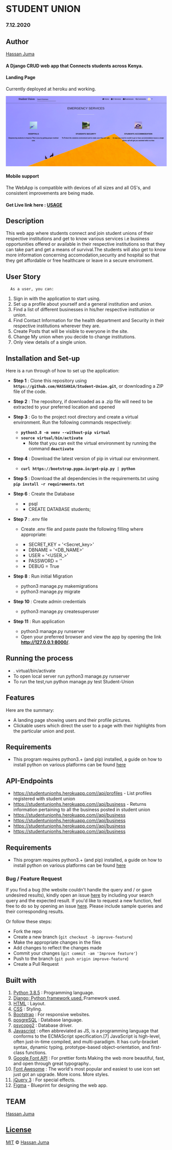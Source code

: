 # STUDENT UNION
### 7.12.2020

## Author

[Hassan Juma ](https://github.com/HASSAN1A)


#### A Django CRUD web app that Connects students across Kenya.

#### Landing Page

Currently deployed at heroku and working.

![alt text](app.png)

#### Mobile support
The WebApp is compatible with devices of all sizes and all OS's, and consistent improvements are being made.



#### Get Live link here : [USAGE](https://studentunionhs.herokuapp.com/)



## Description
This web app where students connect and join student unions of their respective institutions and get to know various services i.e business opportunities offered or available in their respective institutions so that they can take part and get a means of survival.The students will also get to know more information concerning accomodation,security and hospital so that they get affordable or free healthcare or leave in a secure enviroment. 


## User Story
      As a user, you can:
1. Sign in with the application to start using.
2. Set up a profile about yourself and a general institution and union.
3. Find a list of different businesses in his/her respective institution or union.
4. Find Contact Information for the health department and Security in their respective institutions wherever they are.
5. Create Posts that will be visible to everyone in the site.
6. Change My union when you decide to change institutions.
7. Only view details of a single union.


## Installation and Set-up
Here is a run through of how to set up the application:
* **Step 1** : Clone this repository using **`https://github.com/HASSAN1A/Student-Union.git`**, or downloading a ZIP file of the code.
* **Step 2** : The repository, if downloaded as a .zip file will need to be extracted to your preferred location and opened
* **Step 3** : Go to the project root directory and  create a virtual environment. Run the following commands respectively:
    * **`python3.8 -m venv --without-pip virtual`**
    * **`source virtual/bin/activate`**
        * Note that you can exit the virtual environment by running the command **`deactivate`**
* **Step 4** :  Download the latest version of pip in virtual our environment. 
    * **`curl https://bootstrap.pypa.io/get-pip.py | python`** 

* **Step 5** : Download the all dependencies in the requirements.txt using **`pip install -r requirements.txt`**
* **Step 6** : Create the Database
    * - psql
    * - CREATE DATABASE students;
* **Step 7** : .env file
    * Create .env file and paste paste the following filling where appropriate:

    * - SECRET_KEY = '<Secret_key>'
    * - DBNAME = '<DB_NAME>'
    * - USER = '<USER_>'
    * - PASSWORD = '<Password>'
    * - DEBUG = True
* **Step 8** : Run initial Migration
    * python3 manage.py makemigrations
    * python3 manage.py migrate
* **Step 10** : Create admin credentials
    * python3 manage.py createsuperuser
  
* **Step 11** : Run application
    * python3 manage.py runserver
    * Open your preferred browser and view the app by opening the link **http://127.0.0.1:8000/**.





## Running the process
* . virtual/bin/activate
* To open local server run python3 manage.py runserver
* To run the test,run python manage.py test Student-Union




## Features

Here are the summary:

- A landing page showing users and their profile pictures.
- Clickable users which direct the user to a page with their highlights from the particular union and post.


## Requirements

- This program requires python3.+ (and pip) installed, a guide on how to install python on various platforms can be found [here](https://www.python.org/)



## API-Endpoints
* https://studentunionhs.herokuapp.com//api/profiles  -  List profiles registered with student union
* https://studentunionhs.herokuapp.com//api/business  -  Returns information pertaining to all the business posted in student union
* https://studentunionhs.herokuapp.com//api/business
* https://studentunionhs.herokuapp.com//api/business
* https://studentunionhs.herokuapp.com//api/business
* https://studentunionhs.herokuapp.com//api/business


## Requirements
* This program requires python3.+ (and pip) installed, a guide on how to install python on various platforms can be found [here](https://www.python.org/)



### Bug / Feature Request

If you find a bug (the website couldn't handle the query and / or gave undesired results), kindly open an issue [here](https://github.com/HASSAN1A/Student-Union/issues/new) by including your search query and the expected result.
If you'd like to request a new function, feel free to do so by opening an issue [here](https://github.com/HASSAN1A/Student-Union). Please include sample queries and their corresponding results.


Or follow these steps:

- Fork the repo
- Create a new branch (`git checkout -b improve-feature`)
- Make the appropriate changes in the files
- Add changes to reflect the changes made
- Commit your changes (`git commit -am 'Improve feature'`)
- Push to the branch (`git push origin improve-feature`)
- Create a Pull Request


## Built with

1. [Python 3.8.5](https://www.python.org/doc/) : Programming language.
2. [Django; Python framework used.](https://flask.palletsprojects.com/en/1.1.x/):Framework used.
3. [HTML](https://www.w3schools.com/html/) : Layout.
4. [CSS](https://www.w3schools.com/css/) : Styling.
5. [Bootstrap](https://mdbootstrap.com/) : For responsive websites.
6. [posgreSQL](https://www.postgresql.org/) : Database language.
7. [psycopg2](https://pypi.org/project/psycopg2/) : Database driver.
8. [Javascript](https://www.w3schools.com/js/DEFAULT.asp) : often abbreviated as JS, is a programming language that conforms to the ECMAScript specification.[7] JavaScript is high-level, often just-in-time compiled, and multi-paradigm. It has curly-bracket syntax, dynamic typing, prototype-based object-orientation, and first-class functions.
9. [Google Font API](https://dillinger.io/fonts.google.com) : For prettier fonts Making the web more beautiful, fast, and open through great typography..
11. [Font Awesome](fontawesome.com) : The world's most popular and easiest to use icon set just got an upgrade. More icons. More styles.
12. [jQuery 3](https://jquery.com/) : For special effects.
13. [Figma](https://www.figma.com/file/iTndFXbWHuGkZ1ak60bXr2h/Awwards?node-id=0%3A1) - Blueprint for designing the web app.

## TEAM

[Hassan Juma ](https://github.com/HASSAN1A)



## [License](https://github.com/HASSAN1A/Student-Union/blob/master/LICENSE.md)

[MIT](https://github.com/HASSAN1A/Student-Union/blob/master/LICENSE.md) © [Hassan Juma](https://github.com/HASSAN1A)
